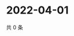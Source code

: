 # 2022-04-01

共 0 条

<!-- BEGIN WEIBO -->
<!-- 最后更新时间 Fri Apr 01 2022 16:11:02 GMT+0800 (China Standard Time) -->

<!-- END WEIBO -->
